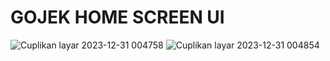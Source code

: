 # GOJEK HOME SCREEN UI

![Cuplikan layar 2023-12-31 004758](https://github.com/anugrahdwic/gojek-homescreen-flutter-ui/assets/155093213/1a51f99b-b7db-4718-9aa8-304e998d29d3)
![Cuplikan layar 2023-12-31 004854](https://github.com/anugrahdwic/gojek-homescreen-flutter-ui/assets/155093213/51cbaabc-39c7-46d7-9fb6-2bfa2af52099)
